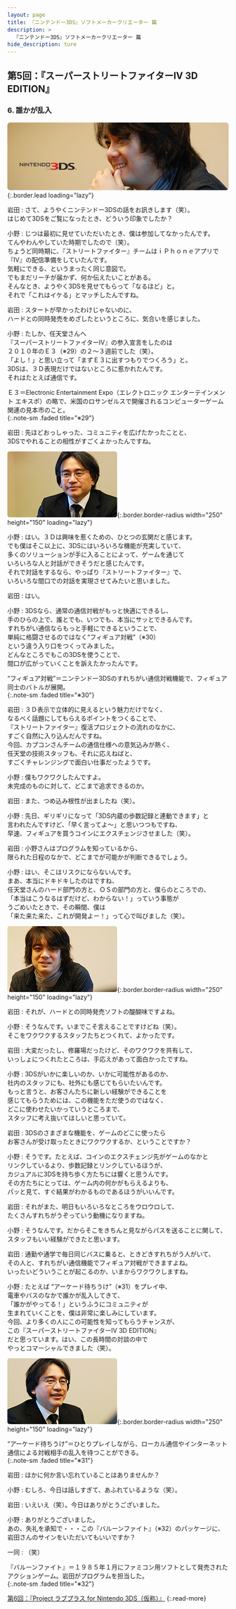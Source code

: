 ```yaml
---
layout: page
title: 『ニンテンドー3DS』ソフトメーカークリエーター 篇
description: >
  『ニンテンドー3DS』ソフトメーカークリエーター 篇
hide_description: ture
---
```


## 第5回：『スーパーストリートファイターIV 3D EDITION』

### 6. 誰かが乱入

![](/interviews/jp/3ds/creators/vol1/img/mainvisual6.jpg){:.border.lead loading="lazy"}

岩田
: さて、ようやくニンテンドー3DSの話をお訊きします（笑）。<br>はじめて3DSをご覧になったとき、どういう印象でしたか？

小野
: じつは最初に見せていただいたとき、僕は参加してなかったんです。<br>てんやわんやしていた時期でしたので（笑）。<br>ちょうど同時期に、『ストリートファイター』チームはｉＰｈｏｎｅアプリで<br>『IV』の配信準備をしていたんです。<br>気軽にできる、というまったく同じ意図で。<br>でもまだリーチが届かず、何か伝えたいことがある。<br>そんなとき、ようやく3DSを見せてもらって「なるほど」と。<br>それで「これはイケる」とマッチしたんですね。

岩田
: スタートが早かったわけじゃないのに、<br>ハードとの同時発売をめざしたというところに、気合いを感じました。

小野
: たしか、任天堂さんへ<br>『スーパーストリートファイターIV』の参入宣言をしたのは<br>２０１０年のＥ３（※29）の２～３週前でした（笑）。<br>「よし！」と思い立って「まずＥ３に出すつもりでつくろう」と。<br>3DSは、３Ｄ表現だけではないところに惹かれたんです。<br>それはたとえば通信です。

Ｅ３＝Electronic Entertainment Expo（エレクトロニック エンターテインメント エキスポ）の略で、米国のロサンゼルスで開催されるコンピューターゲーム関連の見本市のこと。              
{:.note-sm .faded title="※29"}

岩田
: 先ほどおっしゃった、コミュニティを広げたかったことと、<br>3DSでやれることの相性がすごくよかったんですね。

![](/interviews/jp/3ds/creators/vol1/img/photo16.jpg){:.border.border-radius width="250" height="150" loading="lazy"}

小野
: はい。３Ｄは興味を惹くための、ひとつの玄関だと感じます。<br>でも僕はそこ以上に、3DSにはいろいろな機能が充実していて、<br>多くのソリューションが手に入ることによって、ゲームを通じて<br>いろいろな人と対話ができそうだと感じたんです。<br>それで対話をするなら、やっぱり『ストリートファイター』で、<br>いろいろな間口での対話を実現させてみたいと思いました。

岩田
: はい。

小野
: 3DSなら、通常の通信対戦がもっと快適にできるし、<br>手のひらの上で、誰とでも、いつでも、本当にサッとできるんです。<br>すれちがい通信ならもっと手軽にできるということで、<br>単純に格闘させるのではなく“フィギュア対戦”（※30）<br>という違う入り口をつくってみました。<br>どんなところでもこの3DSを使うことで、<br>間口が広がっていくことを訴えたかったんです。

“フィギュア対戦”＝ニンテンドー3DSのすれちがい通信対戦機能で、フィギュア同士のバトルが展開。              
{:.note-sm .faded title="※30"}

岩田
: ３Ｄ表示で立体的に見えるという魅力だけでなく、<br>なるべく話題にしてもらえるポイントをつくることで、<br>『ストリートファイター』復活プロジェクトの流れのなかに、<br>すごく自然に入り込んだんですね。<br>今回、カプコンさんチームの通信仕様への意気込みが熱く、<br>任天堂の技術スタッフも、それに応えねばと、<br>すごくチャレンジングで面白い仕事だったようです。

小野
: 僕もワクワクしたんですよ。<br>未完成のものに対して、どこまで追求できるのか。

岩田
: また、つめ込み根性が出ましたね（笑）。

小野
: 先日、ギリギリになって「3DS内蔵の歩数記録と連動できます」と<br>言われたんですけど、「早く言ってよ～」と思いつつもですね、<br>早速、フィギュアを買うコインにエクスチェンジさせました（笑）。

岩田
: 小野さんはプログラムを知っているから、<br>限られた日程のなかで、どこまでが可能かが判断できるでしょう。

小野
: はい、そこはリスクにならないんです。<br>まあ、本当にドキドキしたのはですね、<br>任天堂さんのハード部門の方と、ＯＳの部門の方と、僕らのところでの、<br>「本当はこうなるはずだけど、わからない！」っていう事態が<br>うごめいたときで、その瞬間、僕は<br>「来た来た来た、これが開発よー！」って心で叫びました（笑）。

![](/interviews/jp/3ds/creators/vol1/img/photo17.jpg){:.border.border-radius width="250" height="150" loading="lazy"}

岩田
: それが、ハードとの同時発売ソフトの醍醐味ですよね。

小野
: そうなんです。いまでこそ言えることですけどね（笑）。<br>そこをワクワクするスタッフたちとつくれて、よかったです。

岩田
: 大変だったし、修羅場だったけど、そのワクワクを共有して、<br>いっしょにつくれたところは、手応えがあって面白かったですね。

小野
: 3DSがいかに楽しいのか、いかに可能性があるのか、<br>社内のスタッフにも、社外にも感じてもらいたいんです。<br>もっと言うと、お客さんたちに新しい経験ができることを<br>感じてもらうためには、この機能をただ使うのではなく、<br>どこに使わせたいかっていうところまで、<br>スタッフに考え抜いてほしいと思っていて。

岩田
: 3DSのさまざまな機能を、ゲームのどこに使ったら<br>お客さんが受け取ったときにワクワクするか、ということですか？

小野
: そうです。たとえば、コインのエクスチェンジ先がゲームのなかと<br>リンクしているより、歩数記録とリンクしているほうが、<br>カジュアルに3DSを持ち歩く方たちには響くと思うんです。<br>その方たちにとっては、ゲーム内の何かがもらえるよりも、<br>パッと見て、すぐ結果がわかるものであるほうがいいんです。

岩田
: それがまた、明日もいろいろなところをウロウロして、<br>たくさんすれちがうぞっていう動機になりますね。

小野
: そうなんです。だからそこをきちんと見ながらパスを送ることに関して、<br>スタッフもいい経験ができたと思います。

岩田
: 通勤や通学で毎日同じバスに乗ると、ときどきすれちがう人がいて、<br>その人と、すれちがい通信機能でフィギュア対戦ができますよね。<br>いったいどういうことが起こるのか、いまからワクワクしますね。

小野
: たとえば “アーケード待ちうけ”（※31）をプレイ中、<br>電車やバスのなかで誰かが乱入してきて、<br>「誰かがやってる！」というふうにコミュニティが<br>生まれていくことを、僕は非常に楽しみにしています。<br>今回、より多くの人にこの可能性を知ってもらうチャンスが、<br>この『スーパーストリートファイターIV 3D EDITION』<br>だと思っています。はい、この長時間の対談の中で<br>やっとコマーシャルできました（笑）。

![](/interviews/jp/3ds/creators/vol1/img/photo18.jpg){:.border.border-radius width="250" height="150" loading="lazy"}

“アーケード待ちうけ”＝ひとりプレイしながら、ローカル通信やインターネット通信による対戦相手の乱入を待つことができる。              
{:.note-sm .faded title="※31"}

岩田
: ほかに何か言い忘れていることはありませんか？

小野
: むしろ、今日は話しすぎて、あふれているような（笑）。

岩田
: いえいえ（笑）。今日はありがとうございました。

小野
: ありがとうございました。<br>あの、失礼を承知で・・・この『バルーンファイト』（※32）のパッケージに、<br>岩田さんのサインをいただいてもいいですか？

一同
: （笑）

『バルーンファイト』＝１９８５年１月にファミコン用ソフトとして発売されたアクションゲーム。岩田がプログラムを担当した。              
{:.note-sm .faded title="※32"}

[第6回：『Project ラブプラス for Nintendo 3DS（仮称）』](1.md)
{:.read-more}

